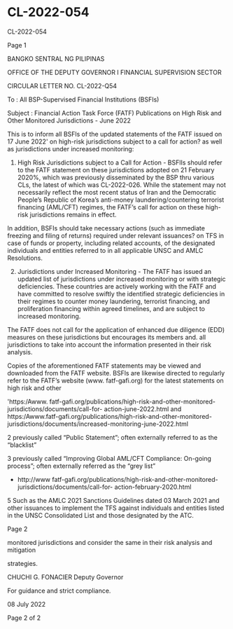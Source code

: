 # CL-2022-054

CL-2022-054

Page 1

BANGKO SENTRAL NG PILIPINAS

OFFICE OF THE DEPUTY GOVERNOR I FINANCIAL SUPERVISION SECTOR

CIRCULAR LETTER NO. CL-2022-Q54

To : All BSP-Supervised Financial Institutions (BSFIs)

Subject : Financial Action Task Force (FATF) Publications on High Risk and Other Monitored Jurisdictions - June 2022

This is to inform all BSFls of the updated statements of the FATF issued on 17 June 2022' on high-risk jurisdictions subject to a call for action? as well as jurisdictions under increased monitoring:

1. High Risk Jurisdictions subject to a Call for Action - BSFlIs should refer to the FATF statement on these jurisdictions adopted on 21 February 2020%, which was previously disseminated by the BSP thru various CLs, the latest of which was CL-2022-026. While the statement may not necessarily reflect the most recent status of Iran and the Democratic People’s Republic of Korea’s anti-money laundering/countering terrorist financing (AML/CFT) regimes, the FATF’s call for action on these high-risk jurisdictions remains in effect.

In addition, BSFIs should take necessary actions (such as immediate freezing and filing of returns) required under relevant issuances? on TFS in case of funds or property, including related accounts, of the designated individuals and entities referred to in all applicable UNSC and AMLC Resolutions.

2. Jurisdictions under Increased Monitoring - The FATF has issued an updated list of jurisdictions under increased monitoring or with strategic deficiencies. These countries are actively working with the FATF and have committed to resolve swiftly the identified strategic deficiencies in their regimes to counter money laundering, terrorist financing, and proliferation financing within agreed timelines, and are subject to increased monitoring.

The FATF does not call for the application of enhanced due diligence (EDD) measures on these jurisdictions but encourages its members and. all jurisdictions to take into account the information presented in their risk analysis.

Copies of the aforementioned FATF statements may be viewed and downloaded from the FATF website. BSFls are likewise directed to regularly refer to the FATF’s website (www. fatf-gafi.org) for the latest statements on high risk and other

'https:/Awww. fatf-gafi.org/publications/high-risk-and-other-monitored-jurisdictions/documents/call-for- action-june-2022.html and https:/Awww.fatf-gafi.org/publications/high-risk-and-other-monitored- jurisdictions/documents/increased-monitoring-june-2022.html

2 previously called “Public Statement”; often externally referred to as the “blacklist”

3 previously called “Improving Global AML/CFT Compliance: On-going process”; often externally referred as the “grey list”

* http://www fatf-gafi.org/publications/high-risk-and-other-monitored-jurisdictions/documents/call-for- action-february-2020.html

5 Such as the AMLC 2021 Sanctions Guidelines dated 03 March 2021 and other issuances to implement the TFS against individuals and entities listed in the UNSC Consolidated List and those designated by the ATC.

Page 2

monitored jurisdictions and consider the same in their risk analysis and mitigation

strategies. 

CHUCHI G. FONACIER Deputy Governor

For guidance and strict compliance.

08 July 2022

Page 2 of 2